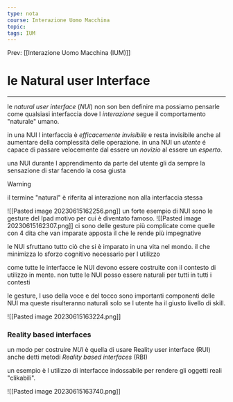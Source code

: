 ```yaml
---
type: nota
course: Interazione Uomo Macchina
topic: 
tags: IUM
---
```


Prev: [[Interazione Uomo Macchina (IUM)]]

# le Natural user Interface
---
le _natural user interface_ (_NUI_) non son ben definire ma possiamo pensarle come qualsiasi interfaccia dove l _interazione_ segue il  comportamento  "naturale" umano.

in una NUI l interfaccia è _efficacemente invisibile_ e resta invisibile anche al aumentare della complessità delle operazione. 
in una NUI un _utente_ é capace di passare velocemente dal essere un _novizio_ al essere un _esperto_.

una NUI durante l apprendimento da parte del utente gli da sempre la sensazione di star facendo la  cosa giusta

>[!warning] 
>il termine "natural" è riferita al interazione non alla interfaccia stessa




![[Pasted image 20230615162256.png]]
un forte esempio di NUI sono le gesture del Ipad motivo per cui è diventato famoso.
![[Pasted image 20230615162307.png]]
ci sono delle gesture più complicate come quelle con 4 dita che van imparate apposta il che le rende più impegnative



le NUI sfruttano tutto ciò che si è imparato in una vita nel mondo. il che minimizza lo sforzo cognitivo necessario per l utilizzo

come tutte le interfacce le NUI devono essere costruite con il contesto di utilizzo in mente. non tutte le NUI posso essere naturali per tutti in tutti i contesti

le gesture, l uso della voce e del tocco sono importanti componenti delle NUI ma queste risulteranno naturali solo se l utente ha il giusto livello di skill.

![[Pasted image 20230615163224.png]]


### Reality based interfaces
un modo per costruire _NUI_ è quella di usare Reality user interface (RUI) anche detti metodi _Reality based interfaces_ (RBI) 

un esempio è l utilizzo di interfacce indossabile per rendere gli oggetti reali "clikabili".

![[Pasted image 20230615163740.png]]